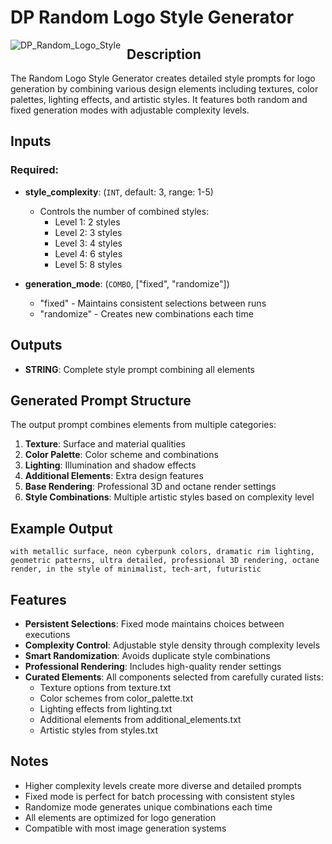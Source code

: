 # DP Random Logo Style Generator

<img src="https://github.com/user-attachments/assets/random_logo_style.png" alt="DP_Random_Logo_Style" style="float: left; margin-right: 10px;"/>

## Description

The Random Logo Style Generator creates detailed style prompts for logo generation by combining various design elements including textures, color palettes, lighting effects, and artistic styles. It features both random and fixed generation modes with adjustable complexity levels.

## Inputs

### Required:
- **style_complexity**: (`INT`, default: 3, range: 1-5)
  - Controls the number of combined styles:
    - Level 1: 2 styles
    - Level 2: 3 styles
    - Level 3: 4 styles
    - Level 4: 6 styles
    - Level 5: 8 styles

- **generation_mode**: (`COMBO`, ["fixed", "randomize"])
  - "fixed" - Maintains consistent selections between runs
  - "randomize" - Creates new combinations each time

## Outputs

- **STRING**: Complete style prompt combining all elements

## Generated Prompt Structure

The output prompt combines elements from multiple categories:
1. **Texture**: Surface and material qualities
2. **Color Palette**: Color scheme and combinations
3. **Lighting**: Illumination and shadow effects
4. **Additional Elements**: Extra design features
5. **Base Rendering**: Professional 3D and octane render settings
6. **Style Combinations**: Multiple artistic styles based on complexity level

## Example Output
```
with metallic surface, neon cyberpunk colors, dramatic rim lighting, geometric patterns, ultra detailed, professional 3D rendering, octane render, in the style of minimalist, tech-art, futuristic
```

## Features

- **Persistent Selections**: Fixed mode maintains choices between executions
- **Complexity Control**: Adjustable style density through complexity levels
- **Smart Randomization**: Avoids duplicate style combinations
- **Professional Rendering**: Includes high-quality render settings
- **Curated Elements**: All components selected from carefully curated lists:
  - Texture options from texture.txt
  - Color schemes from color_palette.txt
  - Lighting effects from lighting.txt
  - Additional elements from additional_elements.txt
  - Artistic styles from styles.txt

## Notes

- Higher complexity levels create more diverse and detailed prompts
- Fixed mode is perfect for batch processing with consistent styles
- Randomize mode generates unique combinations each time
- All elements are optimized for logo generation
- Compatible with most image generation systems 

